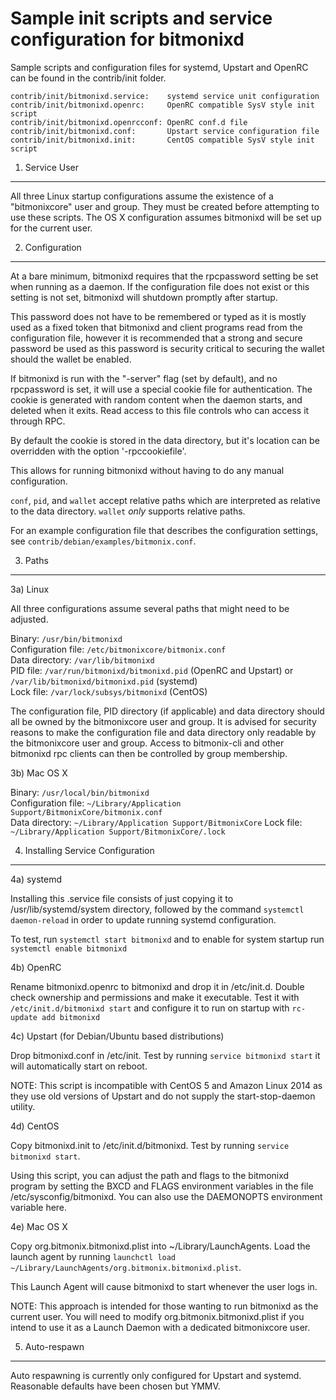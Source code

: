 Sample init scripts and service configuration for bitmonixd
==========================================================

Sample scripts and configuration files for systemd, Upstart and OpenRC
can be found in the contrib/init folder.

    contrib/init/bitmonixd.service:    systemd service unit configuration
    contrib/init/bitmonixd.openrc:     OpenRC compatible SysV style init script
    contrib/init/bitmonixd.openrcconf: OpenRC conf.d file
    contrib/init/bitmonixd.conf:       Upstart service configuration file
    contrib/init/bitmonixd.init:       CentOS compatible SysV style init script

1. Service User
---------------------------------

All three Linux startup configurations assume the existence of a "bitmonixcore" user
and group.  They must be created before attempting to use these scripts.
The OS X configuration assumes bitmonixd will be set up for the current user.

2. Configuration
---------------------------------

At a bare minimum, bitmonixd requires that the rpcpassword setting be set
when running as a daemon.  If the configuration file does not exist or this
setting is not set, bitmonixd will shutdown promptly after startup.

This password does not have to be remembered or typed as it is mostly used
as a fixed token that bitmonixd and client programs read from the configuration
file, however it is recommended that a strong and secure password be used
as this password is security critical to securing the wallet should the
wallet be enabled.

If bitmonixd is run with the "-server" flag (set by default), and no rpcpassword is set,
it will use a special cookie file for authentication. The cookie is generated with random
content when the daemon starts, and deleted when it exits. Read access to this file
controls who can access it through RPC.

By default the cookie is stored in the data directory, but it's location can be overridden
with the option '-rpccookiefile'.

This allows for running bitmonixd without having to do any manual configuration.

`conf`, `pid`, and `wallet` accept relative paths which are interpreted as
relative to the data directory. `wallet` *only* supports relative paths.

For an example configuration file that describes the configuration settings,
see `contrib/debian/examples/bitmonix.conf`.

3. Paths
---------------------------------

3a) Linux

All three configurations assume several paths that might need to be adjusted.

Binary:              `/usr/bin/bitmonixd`  
Configuration file:  `/etc/bitmonixcore/bitmonix.conf`  
Data directory:      `/var/lib/bitmonixd`  
PID file:            `/var/run/bitmonixd/bitmonixd.pid` (OpenRC and Upstart) or `/var/lib/bitmonixd/bitmonixd.pid` (systemd)  
Lock file:           `/var/lock/subsys/bitmonixd` (CentOS)  

The configuration file, PID directory (if applicable) and data directory
should all be owned by the bitmonixcore user and group.  It is advised for security
reasons to make the configuration file and data directory only readable by the
bitmonixcore user and group.  Access to bitmonix-cli and other bitmonixd rpc clients
can then be controlled by group membership.

3b) Mac OS X

Binary:              `/usr/local/bin/bitmonixd`  
Configuration file:  `~/Library/Application Support/BitmonixCore/bitmonix.conf`  
Data directory:      `~/Library/Application Support/BitmonixCore`
Lock file:           `~/Library/Application Support/BitmonixCore/.lock`

4. Installing Service Configuration
-----------------------------------

4a) systemd

Installing this .service file consists of just copying it to
/usr/lib/systemd/system directory, followed by the command
`systemctl daemon-reload` in order to update running systemd configuration.

To test, run `systemctl start bitmonixd` and to enable for system startup run
`systemctl enable bitmonixd`

4b) OpenRC

Rename bitmonixd.openrc to bitmonixd and drop it in /etc/init.d.  Double
check ownership and permissions and make it executable.  Test it with
`/etc/init.d/bitmonixd start` and configure it to run on startup with
`rc-update add bitmonixd`

4c) Upstart (for Debian/Ubuntu based distributions)

Drop bitmonixd.conf in /etc/init.  Test by running `service bitmonixd start`
it will automatically start on reboot.

NOTE: This script is incompatible with CentOS 5 and Amazon Linux 2014 as they
use old versions of Upstart and do not supply the start-stop-daemon utility.

4d) CentOS

Copy bitmonixd.init to /etc/init.d/bitmonixd. Test by running `service bitmonixd start`.

Using this script, you can adjust the path and flags to the bitmonixd program by
setting the BXCD and FLAGS environment variables in the file
/etc/sysconfig/bitmonixd. You can also use the DAEMONOPTS environment variable here.

4e) Mac OS X

Copy org.bitmonix.bitmonixd.plist into ~/Library/LaunchAgents. Load the launch agent by
running `launchctl load ~/Library/LaunchAgents/org.bitmonix.bitmonixd.plist`.

This Launch Agent will cause bitmonixd to start whenever the user logs in.

NOTE: This approach is intended for those wanting to run bitmonixd as the current user.
You will need to modify org.bitmonix.bitmonixd.plist if you intend to use it as a
Launch Daemon with a dedicated bitmonixcore user.

5. Auto-respawn
-----------------------------------

Auto respawning is currently only configured for Upstart and systemd.
Reasonable defaults have been chosen but YMMV.
